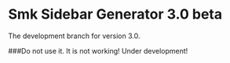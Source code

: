 # Smk Sidebar Generator 3.0 beta

The development branch for version 3.0.

###Do not use it. It is not working! Under development!